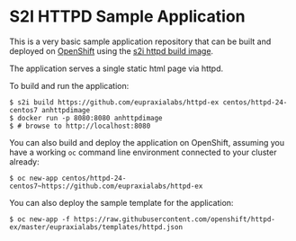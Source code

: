 # S2I HTTPD Sample Application

This is a very basic sample application repository that can be built and deployed
on [OpenShift](https://www.openshift.com) using the [s2i httpd build image](https://github.com/sclorg/httpd-container).

The application serves a single static html page via httpd.

To build and run the application:

```
$ s2i build https://github.com/eupraxialabs/httpd-ex centos/httpd-24-centos7 anhttpdimage
$ docker run -p 8080:8080 anhttpdimage
$ # browse to http://localhost:8080
```

You can also build and deploy the application on OpenShift, assuming you have a
working `oc` command line environment connected to your cluster already:

`$ oc new-app centos/httpd-24-centos7~https://github.com/eupraxialabs/httpd-ex`

You can also deploy the sample template for the application:

`$ oc new-app -f https://raw.githubusercontent.com/openshift/httpd-ex/master/eupraxialabs/templates/httpd.json`
